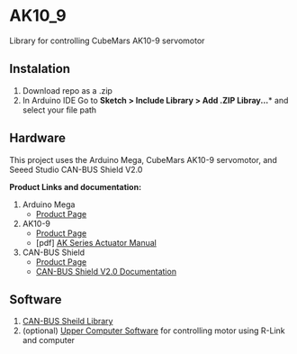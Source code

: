 # AK10_9
Library for controlling CubeMars AK10-9 servomotor

## Instalation
1. Download repo as a .zip 
2. In Arduino IDE Go to **Sketch > Include Library > Add .ZIP Libray...*** and select your file path

## Hardware
This project uses the Arduino Mega, CubeMars AK10-9 servomotor, and Seeed Studio CAN-BUS Shield V2.0

**Product Links and documentation:**
1. Arduino Mega
   * [Product Page](https://store.arduino.cc/products/arduino-mega-2560-rev3)
2. AK10-9
   * [Product Page](https://www.cubemars.com/goods-1141-AK10-9+V20.html)
   * [pdf] [AK Series Actuator Manual](https://www.cubemars.com/images/file/20220825/1661392405281464.pdf)
3. CAN-BUS Shield
   * [Product Page](https://www.seeedstudio.com/CAN-BUS-Shield-V2.html)
   * [CAN-BUS Shield V2.0 Documentation](https://wiki.seeedstudio.com/CAN-BUS_Shield_V2.0/)
   
## Software
1. [CAN-BUS Sheild Library](https://github.com/Seeed-Studio/Seeed_Arduino_CAN.git)
2. (optional) [Upper Computer Software](https://www.cubemars.com/images/file/20230130/CubeMarstool_V1.31.rar) for controlling motor using R-Link and computer
